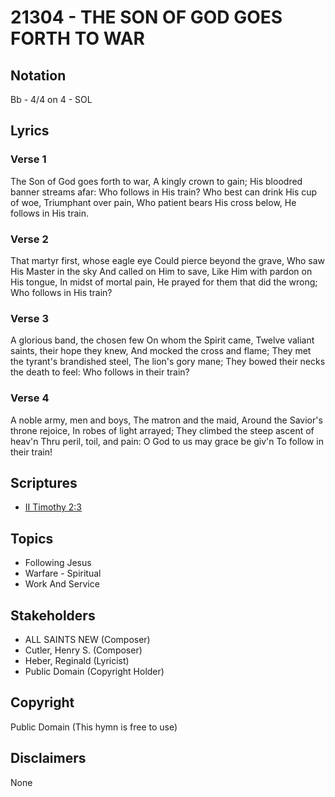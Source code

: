 # 21304 - THE SON OF GOD GOES FORTH TO WAR

## Notation

Bb - 4/4 on 4 - SOL

## Lyrics

### Verse 1

The Son of God goes forth to war, A kingly crown to gain; His bloodred banner streams afar: Who follows in His train? Who best can drink His cup of woe, Triumphant over pain, Who patient bears His cross below, He follows in His train.

### Verse 2

That martyr first, whose eagle eye Could pierce beyond the grave, Who saw His Master in the sky And called on Him to save, Like Him with pardon on His tongue, In midst of mortal pain, He prayed for them that did the wrong; Who follows in His train?

### Verse 3

A glorious band, the chosen few On whom the Spirit came, Twelve valiant saints, their hope they knew, And mocked the cross and flame; They met the tyrant's brandished steel, The lion's gory mane; They bowed their necks the death to feel: Who follows in their train?

### Verse 4

A noble army, men and boys, The matron and the maid, Around the Savior's throne rejoice, In robes of light arrayed; They climbed the steep ascent of heav'n Thru peril, toil, and pain: O God to us may grace be giv'n To follow in their train!


## Scriptures

- [II Timothy 2:3](https://www.biblegateway.com/passage/?search=II%20Timothy%202%3A3)

## Topics

- Following Jesus
- Warfare - Spiritual
- Work And Service

## Stakeholders

- ALL SAINTS NEW (Composer)
- Cutler, Henry S. (Composer)
- Heber, Reginald (Lyricist)
- Public Domain (Copyright Holder)

## Copyright

Public Domain
(This hymn is free to use)

## Disclaimers

None

